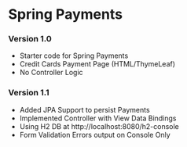 # Spring Payments


### Version 1.0

* Starter code for Spring Payments 
* Credit Cards Payment Page (HTML/ThymeLeaf)
* No Controller Logic


### Version 1.1

* Added JPA Support to persist Payments 
* Implemented Controller with View Data Bindings
* Using H2 DB at http://localhost:8080/h2-console
* Form Validation Errors output on Console Only



